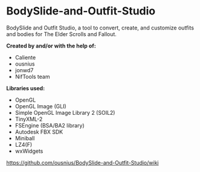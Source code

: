 BodySlide-and-Outfit-Studio
===========================

BodySlide and Outfit Studio, a tool to convert, create, and customize outfits and bodies for The Elder Scrolls and Fallout.

**Created by and/or with the help of:**
* Caliente
* ousnius
* jonwd7
* NifTools team

**Libraries used:**
* OpenGL
* OpenGL Image (GLI)
* Simple OpenGL Image Library 2 (SOIL2)
* TinyXML-2
* FSEngine (BSA/BA2 library)
* Autodesk FBX SDK
* Miniball
* LZ4(F)
* wxWidgets

https://github.com/ousnius/BodySlide-and-Outfit-Studio/wiki